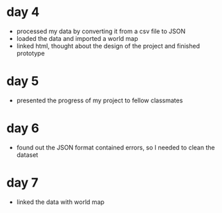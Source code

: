 # day 4
- processed my data by converting it from a csv file to JSON
- loaded the data and imported a world map
- linked html, thought about the design of the project and finished prototype

# day 5
- presented the progress of my project to fellow classmates

# day 6
- found out the JSON format contained errors, so I needed to clean the dataset

# day 7
- linked the data with world map

